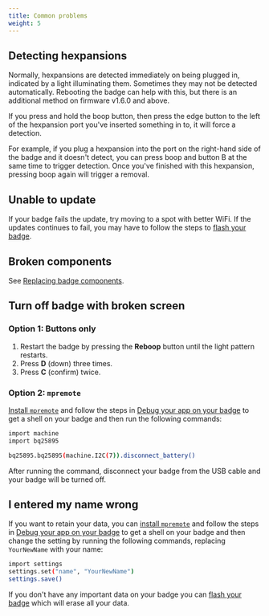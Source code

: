 ```yaml
---
title: Common problems
weight: 5
---
```


## Detecting hexpansions

Normally, hexpansions are detected immediately on being plugged in, indicated by a light illuminating them. Sometimes they may not be detected automatically. Rebooting the badge can help with this, but there is an additional method on firmware v1.6.0 and above.

If you press and hold the boop button, then press the edge button to the left of the hexpansion port you've inserted something in to, it will force a detection.

For example, if you plug a hexpansion into the port on the right-hand side of the badge and it doesn't detect, you can press boop and button B at the same time to trigger detection. Once you've finished with this hexpansion, pressing boop again will trigger a removal.

## Unable to update

If your badge fails the update, try moving to a spot with better WiFi. If the updates continues to fail, you may have to follow the steps to [flash your badge](./end-user-manual.md#flash-your-badge).

## Broken components

See [Replacing badge components](./replacing-parts.md).

## Turn off badge with broken screen

### Option 1: Buttons only

1. Restart the badge by pressing the **Reboop** button until the light pattern restarts.
2. Press **D** (down) three times.
3. Press **C** (confirm) twice.

### Option 2: `mpremote`

[Install `mpremote`](https://docs.micropython.org/en/latest/reference/mpremote.html) and follow the steps in [Debug your app on your badge](../tildagon-apps/run-on-badge.md#debug-your-app-on-your-badge) to get a shell on your badge and then run the following commands:

```sh
import machine
import bq25895

bq25895.bq25895(machine.I2C(7)).disconnect_battery()
```

After running the command, disconnect your badge from the USB cable and your badge will be turned off.

## I entered my name wrong

If you want to retain your data, you can [install `mpremote`](https://docs.micropython.org/en/latest/reference/mpremote.html) and follow the steps in [Debug your app on your badge](../tildagon-apps/run-on-badge.md#debug-your-app-on-your-badge) to get a shell on your badge and then change the setting by running the following commands, replacing `YourNewName` with your name:

```sh
import settings
settings.set("name", "YourNewName")
settings.save()
```

If you don't have any important data on your badge you can [flash your badge](./end-user-manual.md#flash-your-badge) which will erase all your data.

